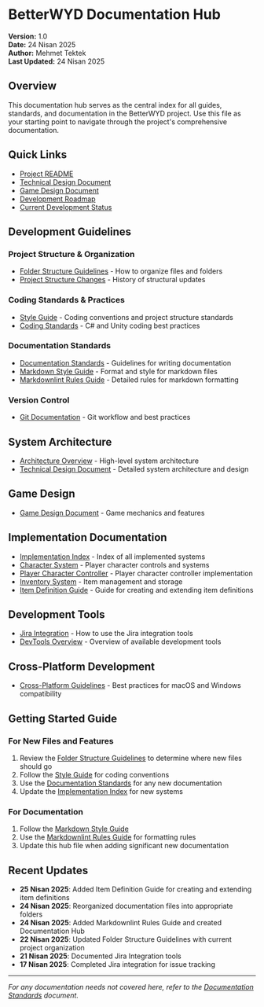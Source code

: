 # BetterWYD Documentation Hub

**Version:** 1.0  
**Date:** 24 Nisan 2025  
**Author:** Mehmet Tektek  
**Last Updated:** 24 Nisan 2025

## Overview

This documentation hub serves as the central index for all guides, standards, and documentation in the BetterWYD project. Use this file as your starting point to navigate through the project's comprehensive documentation.

## Quick Links

- [Project README](../README.md)
- [Technical Design Document](./Architecture/TechnicalDesignDocument.md)
- [Game Design Document](./Design/GameDesignDocument.md)
- [Development Roadmap](./DevelopmentRoadmap.md)
- [Current Development Status](./DevelopmentStatus/CurrentStatus.md)

## Development Guidelines

### Project Structure & Organization

- [Folder Structure Guidelines](./Guidelines/FolderStructure.md) - How to organize files and folders
- [Project Structure Changes](./Guidelines/ProjectStructureChanges.md) - History of structural updates

### Coding Standards & Practices

- [Style Guide](./Guidelines/StyleGuide.md) - Coding conventions and project structure standards
- [Coding Standards](./Coding/CodingStandards.md) - C# and Unity coding best practices

### Documentation Standards

- [Documentation Standards](./Guidelines/DocumentationStandards.md) - Guidelines for writing documentation
- [Markdown Style Guide](./Guidelines/MarkdownStyleGuide.md) - Format and style for markdown files
- [Markdownlint Rules Guide](./Guidelines/MarkdownlintRulesGuide.md) - Detailed rules for markdown formatting

### Version Control

- [Git Documentation](./Guidelines/GitDocumentation.md) - Git workflow and best practices

## System Architecture

- [Architecture Overview](./Architecture/ArchitectureOverview.md) - High-level system architecture
- [Technical Design Document](./Architecture/TechnicalDesignDocument.md) - Detailed system architecture and design

## Game Design

- [Game Design Document](./Design/GameDesignDocument.md) - Game mechanics and features

## Implementation Documentation

- [Implementation Index](./Implementation/ImplementationIndex.md) - Index of all implemented systems
- [Character System](./Implementation/CharacterSystem/Overview.md) - Player character controls and systems
- [Player Character Controller](./Implementation/CharacterSystem/PlayerCharacterController.md) - Player character controller implementation
- [Inventory System](./Implementation/InventorySystem/Overview.md) - Item management and storage
- [Item Definition Guide](./Implementation/Items/ItemDefinitionGuide.md) - Guide for creating and extending item definitions

## Development Tools

- [Jira Integration](./Tools/JiraIntegrationTool.md) - How to use the Jira integration tools
- [DevTools Overview](./Tools/DevToolsOverview.md) - Overview of available development tools

## Cross-Platform Development

- [Cross-Platform Guidelines](./Guidelines/CrossPlatformGuidelines.md) - Best practices for macOS and Windows compatibility

## Getting Started Guide

### For New Files and Features

1. Review the [Folder Structure Guidelines](./Guidelines/FolderStructure.md) to determine where new files should go
2. Follow the [Style Guide](./Guidelines/StyleGuide.md) for coding conventions
3. Use the [Documentation Standards](./Guidelines/DocumentationStandards.md) for any new documentation
4. Update the [Implementation Index](./Implementation/ImplementationIndex.md) for new systems

### For Documentation

1. Follow the [Markdown Style Guide](./Guidelines/MarkdownStyleGuide.md)
2. Use the [Markdownlint Rules Guide](./Guidelines/MarkdownlintRulesGuide.md) for formatting rules
3. Update this hub file when adding significant new documentation

## Recent Updates

- **25 Nisan 2025**: Added Item Definition Guide for creating and extending item definitions
- **24 Nisan 2025**: Reorganized documentation files into appropriate folders
- **24 Nisan 2025**: Added Markdownlint Rules Guide and created Documentation Hub
- **22 Nisan 2025**: Updated Folder Structure Guidelines with current project organization
- **21 Nisan 2025**: Documented Jira Integration tools
- **17 Nisan 2025**: Completed Jira integration for issue tracking

---

*For any documentation needs not covered here, refer to the [Documentation Standards](./Guidelines/DocumentationStandards.md) document.*